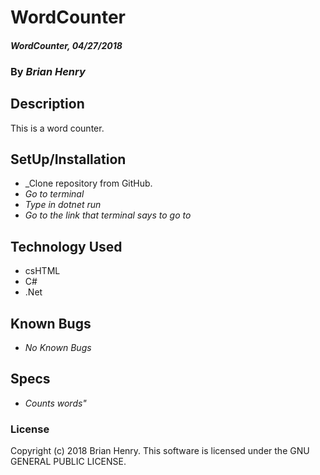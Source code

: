 # WordCounter

#### _WordCounter, 04/27/2018_

### By _**Brian Henry**_

## Description
This is a word counter.

## SetUp/Installation
* _Clone repository from GitHub.
* _Go to terminal_
* _Type in dotnet run_
* _Go to the link that terminal says to go to_

## Technology Used
* csHTML
* C#
* .Net

## Known Bugs
* _No Known Bugs_

## Specs
* _Counts words"_

### License
Copyright (c) 2018 Brian Henry.
This software is licensed under the GNU GENERAL PUBLIC LICENSE.
